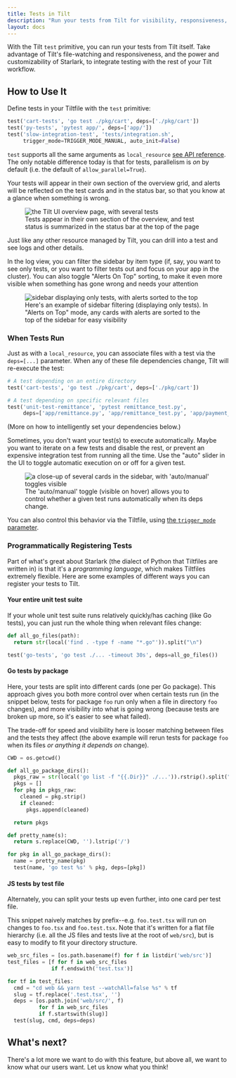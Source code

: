 ```yaml
---
title: Tests in Tilt
description: "Run your tests from Tilt for visibility, responsiveness, and fine-grained control."
layout: docs
---
```

With the Tilt `test` primitive, you can run your tests from Tilt itself. Take advantage of Tilt's file-watching and responsiveness, and the power and customizability of Starlark, to integrate testing with the rest of your Tilt workflow.

## How to Use It
Define tests in your Tiltfile with the `test` primitive:
```python
test('cart-tests', 'go test ./pkg/cart', deps=['./pkg/cart'])
test('py-tests', 'pytest app/', deps=['app/'])
test('slow-integration-test', 'tests/integration.sh',
     trigger_mode=TRIGGER_MODE_MANUAL, auto_init=False)
```

`test` supports all the same arguments as `local_resource` [see API reference](https://docs.tilt.dev/api.html#api.local_resource). The only notable difference today is that for tests, parallelism is _on_ by default (i.e. the default of `allow_parallel=True`).

Your tests will appear in their own section of the overview grid, and alerts will be reflected on the test cards and in the status bar, so that you know at a glance when something is wrong.

<figure>
    <img src="/assets/img/tests-in-tilt/overview-with-tests.png" alt="the Tilt UI overview page, with several tests">
    <figcaption>Tests appear in their own section of the overview, and test status is summarized in the status bar at the top of the page</figcaption>
</figure>

Just like any other resource managed by Tilt, you can drill into a test and see logs and other details.

In the log view, you can filter the sidebar by item type (if, say, you want to see only tests, or you want to filter tests out and focus on your app in the cluster). You can also toggle "Alerts On Top" sorting, to make it even more visible when something has gone wrong and needs your attention

<figure>
    <img src="/assets/img/tests-in-tilt/sidebar-alerts-on-top.png" alt="sidebar displaying only tests, with alerts sorted to the top">
    <figcaption>Here's an example of sidebar filtering (displaying only tests). In "Alerts on Top" mode, any cards with alerts are sorted to the top of the sidebar for easy visibility</figcaption>
</figure>

### When Tests Run
Just as with a `local_resource`, you can associate files with a test via the `deps=[...]` parameter. When any of these file dependencies change, Tilt will re-execute the test:

```python
# A test depending on an entire directory
test('cart-tests', 'go test ./pkg/cart', deps=['./pkg/cart'])

# A test depending on specific relevant files
test('unit-test-remittance', 'pytest remittance_test.py',
     deps=['app/remittance.py', 'app/remittance_test.py', 'app/payment_utils.py'])
```
(More on how to intelligently set your dependencies below.)

Sometimes, you don't want your test(s) to execute automatically. Maybe you want to iterate on a few tests and disable the rest, or prevent an expensive integration test from running all the time. Use the "auto" slider in the UI to toggle automatic execution on or off for a given test.

<figure>
    <img src="/assets/img/tests-in-tilt/auto-toggles.png" alt="a close-up of several cards in the sidebar, with 'auto/manual' toggles visible">
    <figcaption>The 'auto/manual' toggle (visible on hover) allows you to control whether a given test runs automatically when its deps change.</figcaption>
</figure>

You can also control this behavior via the Tiltfile, using [the `trigger_mode` parameter](https://docs.tilt.dev/manual_update_control.html).

### Programmatically Registering Tests
Part of what's great about Starlark (the dialect of Python that Tiltfiles are written in) is that it's a _programming language_, which makes Tiltfiles extremely flexible. Here are some examples of different ways you can register your tests to Tilt.

#### Your entire unit test suite
If your whole unit test suite runs relatively quickly/has caching (like Go tests), you can just run the whole thing when relevant files change:
```python
def all_go_files(path):
  return str(local('find . -type f -name "*.go"')).split("\n")

test('go-tests', 'go test ./... -timeout 30s', deps=all_go_files())
```

#### Go tests by package
Here, your tests are split into different cards (one per Go package). This approach gives you both more control over when certain tests run (in the snippet below, tests for package `foo` run only when a file in directory `foo` changes), and more visibility into what is going wrong (because tests are broken up more, so it's easier to see what failed).

The trade-off for speed and visibility here is looser matching between files and the tests they affect (the above example will rerun tests for package `foo` when its files _or anything it depends on_ change).
```python
CWD = os.getcwd()

def all_go_package_dirs():
  pkgs_raw = str(local('go list -f "{{.Dir}}" ./...')).rstrip().split("\n")
  pkgs = []
  for pkg in pkgs_raw:
    cleaned = pkg.strip()
    if cleaned:
      pkgs.append(cleaned)

  return pkgs

def pretty_name(s):
  return s.replace(CWD, '').lstrip('/')

for pkg in all_go_package_dirs():
  name = pretty_name(pkg)
  test(name, 'go test %s' % pkg, deps=[pkg])
```

#### JS tests by test file
Alternately, you can split your tests up even further, into one card per test file.

This snippet naively matches by prefix--e.g. `foo.test.tsx` will run on changes to `foo.tsx` and `foo.test.tsx`. Note that it's written for a flat file hierarchy (i.e. all the JS files and tests live at the root of `web/src`), but is easy to modify to fit your directory structure.
```python
web_src_files = [os.path.basename(f) for f in listdir('web/src')]
test_files = [f for f in web_src_files
              if f.endswith('test.tsx')]

for tf in test_files:
  cmd = "cd web && yarn test --watchAll=false %s" % tf
  slug = tf.replace('.test.tsx', '')
  deps = [os.path.join('web/src/', f)
          for f in web_src_files
          if f.startswith(slug)]
  test(slug, cmd, deps=deps)
```

## What's next?
There's a lot more we want to do with this feature, but above all, we want to know what our users want. Let us know what you think!
